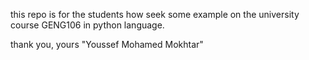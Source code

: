 this repo is for the students how seek some example on the university course GENG106 in python language.

thank you,
      yours "Youssef Mohamed Mokhtar"